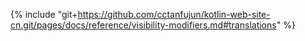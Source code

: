 {% include "git+https://github.com/cctanfujun/kotlin-web-site-cn.git/pages/docs/reference/visibility-modifiers.md#translations" %}
